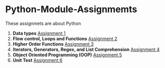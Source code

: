# Python-Module-Assignmemts
These assignmets are about Python

1. **Data types**
[Assignment 1](https://github.com/Integrify-Finland/Python-Assignment1/blob/main/Assignmemts/1.%20Python_data_types.md)
2. **Flow control, Loops and Functions**
[Assignment 2](https://github.com/Integrify-Finland/Python-Assignment1/blob/main/Assignmemts/2.%20Flow_control%2CLoops%20and%20Functions.md)
3. **Higher Order Functions**
[Assignment 3](https://github.com/Integrify-Finland/Python-Assignment1/blob/main/Assignmemts/3.%20Higher%20order%20functions%20Python.md)
4. **Iterators, Generators, Regex, and List Comprehension**
[Assignment 4](https://github.com/Integrify-Finland/Python-Assignment1/blob/main/Assignmemts/4.%20Iterators%2Cgenerators%2Cregex%2Clist_comprehension.md)
5. **Object Oriented Programming (OOP)**
[Assignment 5](https://github.com/Integrify-Finland/Python-Assignment1/blob/main/Assignmemts/5.%20OOP.md)
6. **Unit Test**
[Assignment 6](https://github.com/Integrify-Finland/Python-Assignment1/blob/main/Assignmemts/6.%20Unit%20Test%20Python.md)
